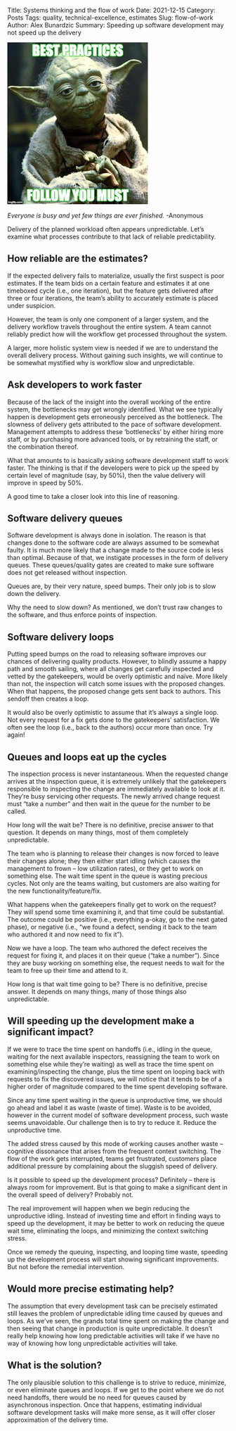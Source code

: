 Title: Systems thinking and the flow of work
Date: 2021-12-15
Category: Posts
Tags: quality, technical-excellence, estimates
Slug: flow-of-work
Author: Alex Bunardzic
Summary: Speeding up software development may not speed up the delivery

![Yoda](../images/yoda.png)

_Everyone is busy and yet few things are ever finished._ -Anonymous

Delivery of the planned workload often appears unpredictable. Let’s examine what processes contribute to that lack of reliable predictability.

## How reliable are the estimates?

If the expected delivery fails to materialize, usually the first suspect is poor estimates. If the team bids on a certain feature and estimates it at one timeboxed cycle (i.e., one iteration), but the feature gets delivered after three or four iterations, the team’s ability to accurately estimate is placed under suspicion.

However, the team is only one component of a larger system, and the delivery workflow travels throughout the entire system. A team cannot reliably predict how will the workflow get processed throughout the system.

A larger, more holistic system view is needed if we are to understand the overall delivery process. Without gaining such insights, we will continue to be somewhat mystified why is workflow slow and unpredictable.

## Ask developers to work faster

Because of the lack of the insight into the overall working of the entire system, the bottlenecks may get wrongly identified. What we see typically happen is development gets erroneously perceived as the bottleneck. The slowness of delivery gets attributed to the pace of software development. Management attempts to address these ‘bottlenecks’ by either hiring more staff, or by purchasing more advanced tools, or by retraining the staff, or the combination thereof.

What that amounts to is basically asking software development staff to work faster. The thinking is that if the developers were to pick up the speed by certain level of magnitude (say, by 50%), then the value delivery will improve in speed by 50%.

A good time to take a closer look into this line of reasoning.

## Software delivery queues

Software development is always done in isolation. The reason is that changes done to the software code are always assumed to be somewhat faulty. It is much more likely that a change made to the source code is less than optimal. Because of that, we instigate processes in the form of delivery queues. These queues/quality gates are created to make sure software does not get released without inspection.

Queues are, by their very nature, speed bumps. Their only job is to slow down the delivery.

Why the need to slow down? As mentioned, we don’t trust raw changes to the software, and thus enforce points of inspection.

## Software delivery loops

Putting speed bumps on the road to releasing software improves our chances of delivering quality products. However, to blindly assume a happy path and smooth sailing, where all changes get carefully inspected and vetted by the gatekeepers, would be overly optimistic and naïve. More likely than not, the inspection will catch some issues with the proposed changes. When that happens, the proposed change gets sent back to authors. This sendoff then creates a loop.

It would also be overly optimistic to assume that it’s always a single loop. Not every request for a fix gets done to the gatekeepers’ satisfaction. We often see the loop (i.e., back to the authors) occur more than once. Try again!

## Queues and loops eat up the cycles

The inspection process is never instantaneous. When the requested change arrives at the inspection queue, it is extremely unlikely that the gatekeepers responsible to inspecting the change are immediately available to look at it. They’re busy servicing other requests. The newly arrived change request must “take a number” and then wait in the queue for the number to be called.

How long will the wait be? There is no definitive, precise answer to that question. It depends on many things, most of them completely unpredictable.

The team who is planning to release their changes is now forced to leave their changes alone; they then either start idling (which causes the management to frown – low utilization rates), or they get to work on something else. The wait time spent in the queue is wasting precious cycles. Not only are the teams waiting, but customers are also waiting for the new functionality/feature/fix.

What happens when the gatekeepers finally get to work on the request? They will spend some time examining it, and that time could be substantial. The outcome could be positive (i.e., everything a-okay, go to the next gated phase), or negative (i.e., “we found a defect, sending it back to the team who authored it and now need to fix it”).

Now we have a loop. The team who authored the defect receives the request for fixing it, and places it on their queue (“take a number”). Since they are busy working on something else, the request needs to wait for the team to free up their time and attend to it.

How long is that wait time going to be? There is no definitive, precise answer. It depends on many things, many of those things also unpredictable.

## Will speeding up the development make a significant impact?

If we were to trace the time spent on handoffs (i.e., idling in the queue, waiting for the next available inspectors, reassigning the team to work on something else while they’re waiting) as well as trace the time spent on examining/inspecting the change, plus the time spent on looping back with requests to fix the discovered issues, we will notice that it tends to be of a higher order of magnitude compared to the time spent developing software.

Since any time spent waiting in the queue is unproductive time, we should go ahead and label it as waste (waste of time). Waste is to be avoided, however in the current model of software development process, such waste seems unavoidable. Our challenge then is to try to reduce it. Reduce the unproductive time.

The added stress caused by this mode of working causes another waste – cognitive dissonance that arises from the frequent context switching. The flow of the work gets interrupted, teams get frustrated, customers place additional pressure by complaining about the sluggish speed of delivery.

Is it possible to speed up the development process? Definitely – there is always room for improvement. But is that going to make a significant dent in the overall speed of delivery? Probably not.

The real improvement will happen when we begin reducing the unproductive idling. Instead of investing time and effort in finding ways to speed up the development, it may be better to work on reducing the queue wait time, eliminating the loops, and minimizing the context switching stress.

Once we remedy the queuing, inspecting, and looping time waste, speeding up the development process will start showing significant improvements. But not before the remedial intervention.

## Would more precise estimating help?

The assumption that every development task can be precisely estimated still leaves the problem of unpredictable idling time caused by queues and loops. As we’ve seen, the grands total time spent on making the change and then seeing that change in production is quite unpredictable. It doesn’t really help knowing how long predictable activities will take if we have no way of knowing how long unpredictable activities will take.

## What is the solution?

The only plausible solution to this challenge is to strive to reduce, minimize, or even eliminate queues and loops. If we get to the point where we do not need handoffs, there would be no need for queues caused by asynchronous inspection. Once that happens, estimating individual software development tasks will make more sense, as it will offer closer approximation of the delivery time.